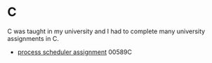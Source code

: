 # C
C was taught in my university and I had to complete many university assignments in C.

- [process scheduler assignment](../works/process-scheduler.md)
00589C
